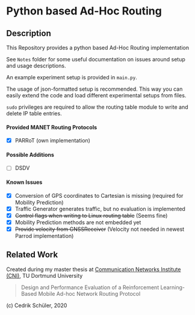 # Python based Ad-Hoc Routing
## Description
This Repository provides a python based Ad-Hoc Routing implementation

See `Notes` folder for some useful documentation on issues around setup and usage descriptions.

An example experiment setup is provided in `main.py`. 

The usage of json-formatted setup is recommended. This way you can easily extend the code and load different experimental setups from files.

`sudo` privileges are required to allow the routing table module to write and delete IP table entries.
#### Provided MANET Routing Protocols
- [x] PARRoT (own implementation)
#### Possible Additions
- [ ] DSDV

#### Known Issues
- [x] Conversion of GPS coordinates to Cartesian is missing (required for Mobility Prediction)
- [x] Traffic Generator generates traffic, but no evaluation is implemented
- [x] ~~Control flags when writing to Linux routing table~~ (Seems fine)
- [x] Mobility Prediction methods are not embedded yet
- [x] ~~Provide velocity from GNSSReceiver~~ (Velocity not needed in newest Parrod implementation)

## Related Work
Created during my master thesis at [Communication Networks Institute (CNI)](https://www.kn.e-technik.tu-dortmund.de/cms/en/institute/), TU Dortmund University
>Design and Performance Evaluation of a Reinforcement Learning-Based
Mobile Ad-hoc Network Routing Protocol


(c) Cedrik Schüler, 2020
